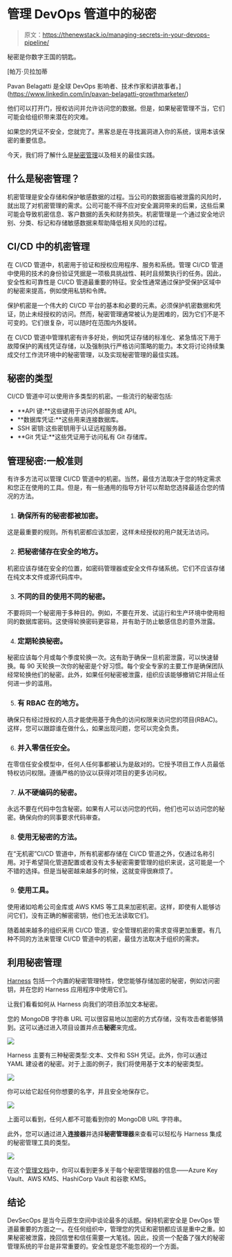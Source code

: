 # 管理 DevOps 管道中的秘密

> 原文：<https://thenewstack.io/managing-secrets-in-your-devops-pipeline/>

秘密是你数字王国的钥匙。

 [帕万·贝拉加蒂

Pavan Belagatti 是全球 DevOps 影响者、技术作家和讲故事者。](https://www.linkedin.com/in/pavan-belagatti-growthmarketer/) 

他们可以打开门，授权访问并允许访问您的数据。但是，如果秘密管理不当，它们可能会给组织带来潜在的灾难。

如果您的凭证不安全，您就完了。黑客总是在寻找漏洞进入你的系统，误用本该保密的重要信息。

今天，我们将了解什么是[秘密管理](https://docs.harness.io/category/48wnu4u0tj-secrets-and-secret-management)以及相关的最佳实践。

## 什么是秘密管理？

机密管理是安全存储和保护敏感数据的过程。当公司的数据面临被泄露的风险时，就出现了对机密管理的需求。公司可能不得不应对安全漏洞带来的后果，这些后果可能会导致机密信息、客户数据的丢失和财务损失。机密管理是一个通过安全地识别、分类、标记和存储敏感数据来帮助降低相关风险的过程。

## CI/CD 中的机密管理

在 CI/CD 管道中，机密用于验证和授权应用程序、服务和系统。管理 CI/CD 管道中使用的技术的身份验证凭据是一项极具挑战性、耗时且频繁执行的任务。因此，安全性和可靠性是 CI/CD 管道最重要的特征。安全性通常通过保护受保护区域中的秘密来提高，例如使用私钥和令牌。

保护机密是一个伟大的 CI/CD 平台的基本和必要的元素。必须保护机密数据和凭证，防止未经授权的访问。然而，秘密管理通常被认为是困难的，因为它们不是不可变的。它们很复杂，可以随时在范围内外旋转。

在 CI/CD 管道中管理机密有许多好处，例如凭证存储的标准化、紧急情况下用于故障保护的离线凭证存储，以及强制执行严格访问策略的能力。本文将讨论持续集成交付工作流环境中的秘密管理，以及实现秘密管理的最佳实践。

## 秘密的类型

CI/CD 管道中可以使用许多类型的机密。一些流行的秘密包括:

*   **API 键:**这些键用于访问外部服务或 API。
*   **数据库凭证:**这些用来连接数据库。
*   SSH 密钥:这些密钥用于认证远程服务器。
*   **Git 凭证:**这些凭证用于访问私有 Git 存储库。

## 管理秘密:一般准则

有许多方法可以管理 CI/CD 管道中的机密。当然，最佳方法取决于您的特定需求和您正在使用的工具。但是，有一些通用的指导方针可以帮助您选择最适合您的情况的方法。

1.  ### **确保所有的秘密都被加密。**

这是最重要的规则。所有机密都应该加密，这样未经授权的用户就无法访问。

2.  ### **把秘密储存在安全的地方。**

机密应该存储在安全的位置，如密码管理器或安全文件存储系统。它们不应该存储在纯文本文件或源代码库中。

3.  ### **不同的目的使用不同的秘密。**

不要将同一个秘密用于多种目的。例如，不要在开发、试运行和生产环境中使用相同的数据库密码。这使得轮换密码更容易，并有助于防止敏感信息的意外泄露。

4.  ### **定期轮换秘密。**

秘密应该每个月或每个季度轮换一次。这有助于确保一旦机密泄露，可以快速替换。每 90 天轮换一次你的秘密是个好习惯。每个安全专家的主要工作是确保团队经常轮换他们的秘密。此外，如果任何秘密被泄露，组织应该能够撤销它并阻止任何进一步的滥用。

5.  ### **有 RBAC 在的地方。**

确保只有经过授权的人员才能使用基于角色的访问权限来访问您的项目(RBAC)。这样，您可以跟踪谁在做什么，如果出现问题，您可以完全负责。

6.  ### **并入零信任安全。**

在零信任安全模型中，任何人任何事都被认为是敌对的。它授予项目工作人员最低特权访问权限。遵循严格的协议以获得对项目的更多访问权。

7.  ### **从不硬编码的秘密。**

永远不要在代码中包含秘密。如果有人可以访问您的代码，他们也可以访问您的秘密。确保向你的同事要求代码审查。

8.  ### **使用无秘密的方法。**

在“无机密”CI/CD 管道中，所有机密都存储在 CI/CD 管道之外，仅通过名称引用。对于希望简化管道配置或者没有太多秘密需要管理的组织来说，这可能是一个不错的选择。但是当秘密越来越多的时候，这就变得很麻烦了。

9.  ### **使用工具。**

使用诸如哈希公司金库或 AWS KMS 等工具来加密机密。这样，即使有人能够访问它们，没有正确的解密密钥，他们也无法读取它们。

随着越来越多的组织采用 CI/CD 管道，安全管理机密的需求变得更加重要。有几种不同的方法来管理 CI/CD 管道中的机密，最佳方法取决于组织的需求。

## 利用秘密管理

[Harness](https://app.harness.io/auth/#/signup) 包括一个内置的秘密管理特性，使您能够存储加密的秘密，例如访问密钥，并在您的 Harness 应用程序中使用它们。

让我们看看如何从 Harness 向我们的项目添加文本秘密。

您的 MongoDB 字符串 URL 可以很容易地以加密的方式存储，没有攻击者能够猜到。这可以通过进入项目设置并点击**秘密**来完成。

![](img/f5d3544584725072956fb3cfb11701e0.png)

Harness 主要有三种秘密类型:文本、文件和 SSH 凭证。此外，你可以通过 YAML 建设者的秘密。对于上面的例子，我们将使用基于文本的秘密类型。

![](img/d4d1800f6c1d68026d619d59c92be984.png)

你可以给它起任何你想要的名字，并且安全地保存它。

![](img/362700af1c8a83cec3999fe54278f45a.png)

上面可以看到，任何人都不可能看到你的 MongoDB URL 字符串。

此外，您可以通过进入**连接器**并选择**秘密管理器**来查看可以轻松与 Harness 集成的秘密管理工具的类型。

![](img/ed01d1a582cec3b62f981af555f99594.png)

在这个[管理文档](https://ngdocs.harness.io/article/bo4qbrcggv-add-secrets-manager)中，你可以看到更多关于每个秘密管理器的信息——Azure Key Vault、AWS KMS、HashiCorp Vault 和谷歌 KMS。

## 结论

DevSecOps 是当今云原生空间中谈论最多的话题。保持机密安全是 DevOps 管道最重要的方面之一。在任何组织中，管理您的凭证和密钥都应该是重中之重。如果秘密被泄露，挽回信誉和信任需要一大笔钱。因此，投资一个配备了强大的秘密管理系统的平台是非常重要的。安全性是您不能忽视的一个方面。

<svg xmlns:xlink="http://www.w3.org/1999/xlink" viewBox="0 0 68 31" version="1.1"><title>Group</title> <desc>Created with Sketch.</desc></svg>